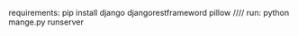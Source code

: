 requirements:
  pip install django djangorestframeword pillow
//// run:
  python mange.py runserver
